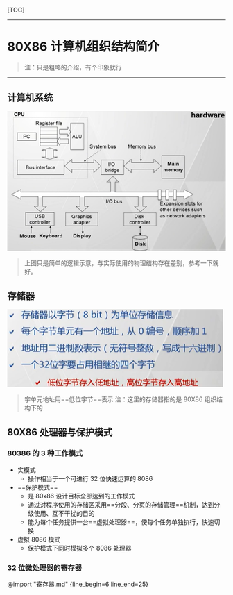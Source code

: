 [TOC]

---
# 80X86 计算机组织结构简介

> 注：只是粗略的介绍，有个印象就行

---
## 计算机系统
![](images/2020-01-02-23-00-53.png)

> 上图只是简单的逻辑示意，与实际使用的物理结构存在差别，参考一下就好。

## 存储器

![](images/2020-01-02-23-04-57.png)

> 字单元地址用==低位字节==表示
> 注：这里的存储器指的是 80X86 组织结构下的


## 80X86 处理器与保护模式

### 80386 的 3 种工作模式
  - 实模式
    - 操作相当于一个可进行 32 位快速运算的 8086
  - ==保护模式==
    - 是 80x86 设计目标全部达到的工作模式
    - 通过对程序使用的存储区采用==分段、分页的存储管理==机制，达到分级使用、互不干扰的目的
    - 能为每个任务提供一台==虚拟处理器==，使每个任务单独执行，快速切换
  - 虚拟 8086 模式
    - 保护模式下同时模拟多个 8086 处理器

### 32 位微处理器的寄存器

@import "寄存器.md" {line_begin=6 line_end=25}
      
